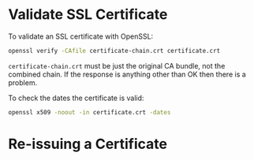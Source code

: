 # Validate SSL Certificate

To validate an SSL certificate with OpenSSL:

```bash
openssl verify -CAfile certificate-chain.crt certificate.crt
```

`certificate-chain.crt` must be just the original CA bundle, not the combined chain.  If the response is anything other than OK then there is a problem.

To check the dates the certificate is valid:

```bash
openssl x509 -noout -in certificate.crt -dates
```

# Re-issuing a Certificate

